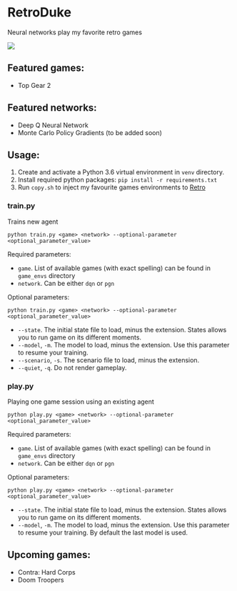 # RetroDuke

Neural networks play my favorite retro games

<img src="https://media.giphy.com/media/AhhTXa52vdkP4p0N8W/giphy.gif" />

## Featured games:

- Top Gear 2

## Featured networks:

- Deep Q Neural Network
- Monte Carlo Policy Gradients (to be added soon)

## Usage:

1. Create and activate a Python 3.6 virtual environment in `venv` directory.
2. Install required python packages: `pip install -r requirements.txt`
3. Run `copy.sh` to inject my favourite games environments to [Retro](https://github.com/openai/retro)

### train.py

Trains new agent

```
python train.py <game> <network> --optional-parameter <optional_parameter_value>
```

Required parameters: 

- `game`. List of available games (with exact spelling) can be found in `game_envs` directory
- `network`. Can be either `dqn` or `pgn`

Optional parameters:

```
python train.py <game> <network> --optional-parameter <optional_parameter_value>
```

- `--state`. The initial state file to load, minus the extension. States allows you to run game on its different moments.
- `--model`, `-m`. The model to load, minus the extension. Use this parameter to resume your training.
- `--scenario`, `-s`. The scenario file to load, minus the extension.
- `--quiet`, `-q`. Do not render gameplay.

### play.py

Playing one game session using an existing agent

```
python play.py <game> <network> --optional-parameter <optional_parameter_value>
```

Required parameters: 

- `game`. List of available games (with exact spelling) can be found in `game_envs` directory
- `network`. Can be either `dqn` or `pgn`

Optional parameters:

```
python play.py <game> <network> --optional-parameter <optional_parameter_value>
```

- `--state`. The initial state file to load, minus the extension. States allows you to run game on its different moments.
- `--model`, `-m`. The model to load, minus the extension. Use this parameter to resume your training. By default the 
last model is used.

## Upcoming games:

- Contra: Hard Corps
- Doom Troopers